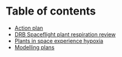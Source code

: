 # Table of contents

* [Action plan](README.md)
* [DRB Spaceflight plant respiration review](<README (1).md>)
* [Plants in space experience hypoxia](plants-in-space-experience-hypoxia.md)
* [Modelling plans](modelling-plans.md)
